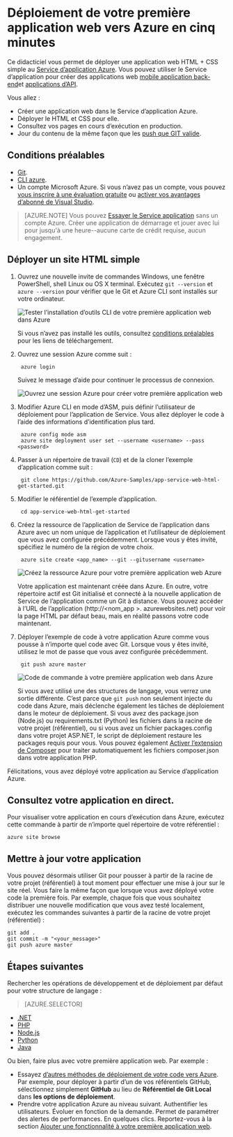 <properties 
    pageTitle="Déploiement de votre première application web vers Azure dans cinq minutes | Microsoft Azure" 
    description="Découvrez combien il est facile d’exécuter des applications web dans le Service d’application en déployant un exemple d’application. Commencent le développement réel rapidement et de voir immédiatement les résultats." 
    services="app-service\web"
    documentationCenter=""
    authors="cephalin"
    manager="wpickett"
    editor=""
/>

<tags
    ms.service="app-service-web"
    ms.workload="web"
    ms.tgt_pltfrm="na"
    ms.devlang="na"
    ms.topic="hero-article"
    ms.date="10/13/2016" 
    ms.author="cephalin"
/>
    
# <a name="deploy-your-first-web-app-to-azure-in-five-minutes"></a>Déploiement de votre première application web vers Azure en cinq minutes

Ce didacticiel vous permet de déployer une application web HTML + CSS simple au [Service d’application Azure](../app-service/app-service-value-prop-what-is.md).
Vous pouvez utiliser le Service d’application pour créer des applications web [mobile application back-end](/documentation/learning-paths/appservice-mobileapps/)et [applications d’API](../app-service-api/app-service-api-apps-why-best-platform.md).

Vous allez : 

- Créer une application web dans le Service d’application Azure.
- Déployer le HTML et CSS pour elle.
- Consultez vos pages en cours d’exécution en production.
- Jour du contenu de la même façon que les [push que GIT valide](https://git-scm.com/docs/git-push).

## <a name="prerequisites"></a>Conditions préalables

- [Git](http://www.git-scm.com/downloads).
- [CLI azure](../xplat-cli-install.md).
- Un compte Microsoft Azure. Si vous n’avez pas un compte, vous pouvez [vous inscrire à une évaluation gratuite](/pricing/free-trial/?WT.mc_id=A261C142F) ou [activer vos avantages d’abonné de Visual Studio](/pricing/member-offers/msdn-benefits-details/?WT.mc_id=A261C142F).

>[AZURE.NOTE] Vous pouvez [Essayer le Service application](http://go.microsoft.com/fwlink/?LinkId=523751) sans un compte Azure. Créer une application de démarrage et jouer avec lui pour jusqu'à une heure--aucune carte de crédit requise, aucun engagement.

## <a name="deploy-a-simple-html-site"></a>Déployer un site HTML simple

1. Ouvrez une nouvelle invite de commandes Windows, une fenêtre PowerShell, shell Linux ou OS X terminal. Exécutez `git --version` et `azure --version` pour vérifier que le Git et Azure CLI sont installés sur votre ordinateur.

    ![Tester l’installation d’outils CLI de votre première application web dans Azure](./media/app-service-web-get-started/1-test-tools.png)

    Si vous n’avez pas installé les outils, consultez [conditions préalables](#Prerequisites) pour les liens de téléchargement.

3. Ouvrez une session Azure comme suit :

        azure login

    Suivez le message d’aide pour continuer le processus de connexion.

    ![Ouvrez une session Azure pour créer votre première application web](./media/app-service-web-get-started/3-azure-login.png)

4. Modifier Azure CLI en mode d’ASM, puis définir l’utilisateur de déploiement pour l’application de Service. Vous allez déployer le code à l’aide des informations d’identification plus tard.

        azure config mode asm
        azure site deployment user set --username <username> --pass <password>

1. Passer à un répertoire de travail (`CD`) et de la cloner l’exemple d’application comme suit :

        git clone https://github.com/Azure-Samples/app-service-web-html-get-started.git

2. Modifier le référentiel de l’exemple d’application. 

        cd app-service-web-html-get-started

4. Créez la ressource de l’application de Service de l’application dans Azure avec un nom unique de l’application et l’utilisateur de déploiement que vous avez configurée précédemment. Lorsque vous y êtes invité, spécifiez le numéro de la région de votre choix.

        azure site create <app_name> --git --gitusername <username>

    ![Créez la ressource Azure pour votre première application web Azure](./media/app-service-web-get-started/4-create-site.png)

    Votre application est maintenant créée dans Azure. En outre, votre répertoire actif est Git initialisé et connecté à la nouvelle application de Service de l’application comme un Git à distance.
    Vous pouvez accéder à l’URL de l’application (http://&lt;nom_app >. azurewebsites.net) pour voir la page HTML par défaut beau, mais en réalité passons votre code maintenant.

4. Déployer l’exemple de code à votre application Azure comme vous pousse à n’importe quel code avec Git. Lorsque vous y êtes invité, utilisez le mot de passe que vous avez configurée précédemment.

        git push azure master

    ![Code de commande à votre première application web dans Azure](./media/app-service-web-get-started/5-push-code.png)

    Si vous avez utilisé une des structures de langage, vous verrez une sortie différente. C’est parce que `git push` non seulement injecte du code dans Azure, mais déclenche également les tâches de déploiement dans le moteur de déploiement. Si vous avez des package.json (Node.js) ou requirements.txt (Python) les fichiers dans la racine de votre projet (référentiel), ou si vous avez un fichier packages.config dans votre projet ASP.NET, le script de déploiement restaure les packages requis pour vous. Vous pouvez également [Activer l’extension de Composer](web-sites-php-mysql-deploy-use-git.md#composer) pour traiter automatiquement les fichiers composer.json dans votre application PHP.

Félicitations, vous avez déployé votre application au Service d’application Azure.

## <a name="see-your-app-running-live"></a>Consultez votre application en direct.

Pour visualiser votre application en cours d’exécution dans Azure, exécutez cette commande à partir de n’importe quel répertoire de votre référentiel :

    azure site browse

## <a name="make-updates-to-your-app"></a>Mettre à jour votre application

Vous pouvez désormais utiliser Git pour pousser à partir de la racine de votre projet (référentiel) à tout moment pour effectuer une mise à jour sur le site réel. Vous faire la même façon que lorsque vous avez déployé votre code la première fois. Par exemple, chaque fois que vous souhaitez distribuer une nouvelle modification que vous avez testé localement, exécutez les commandes suivantes à partir de la racine de votre projet (référentiel) :

    git add .
    git commit -m "<your_message>"
    git push azure master

## <a name="next-steps"></a>Étapes suivantes

Rechercher les opérations de développement et de déploiement par défaut pour votre structure de langage :

> [AZURE.SELECTOR]
- [.NET](web-sites-dotnet-get-started.md)
- [PHP](app-service-web-php-get-started.md)
- [Node.js](app-service-web-nodejs-get-started.md)
- [Python](web-sites-python-ptvs-django-mysql.md)
- [Java](web-sites-java-get-started.md)

Ou bien, faire plus avec votre première application web. Par exemple :

- Essayez [d’autres méthodes de déploiement de votre code vers Azure](../app-service-web/web-sites-deploy.md). Par exemple, pour déployer à partir d’un de vos référentiels GitHub, sélectionnez simplement **GitHub** au lieu de **Référentiel de Git Local** dans **les options de déploiement**.
- Prendre votre application Azure au niveau suivant. Authentifier les utilisateurs. Évoluer en fonction de la demande. Permet de paramétrer des alertes de performances. En quelques clics. Reportez-vous à la section [Ajouter une fonctionnalité à votre première application web](app-service-web-get-started-2.md).


